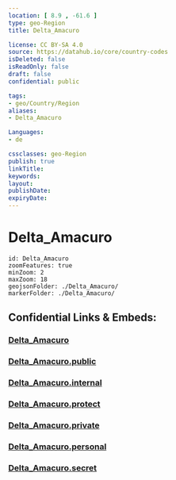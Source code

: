 ```yaml
---
location: [ 8.9 , -61.6 ] 
type: geo-Region
title: Delta_Amacuro

license: CC BY-SA 4.0
source: https://datahub.io/core/country-codes
isDeleted: false
isReadOnly: false
draft: false
confidential: public

tags:
- geo/Country/Region
aliases:
- Delta_Amacuro

Languages:
- de

cssclasses: geo-Region
publish: true
linkTitle: 
keywords: 
layout: 
publishDate: 
expiryDate: 
---
```


# Delta_Amacuro

```leaflet
id: Delta_Amacuro
zoomFeatures: true 
minZoom: 2 
maxZoom: 18
geojsonFolder: ./Delta_Amacuro/
markerFolder: ./Delta_Amacuro/
```


## Confidential Links & Embeds: 

### [Delta_Amacuro](/_Standards/Earth/Continent/America~South/Venezuela/States~Venezuela/Delta_Amacuro.md) 

### [Delta_Amacuro.public](/_public/Earth/Continent/America~South/Venezuela/States~Venezuela/Delta_Amacuro.public.md) 

### [Delta_Amacuro.internal](/_internal/Earth/Continent/America~South/Venezuela/States~Venezuela/Delta_Amacuro.internal.md) 

### [Delta_Amacuro.protect](/_protect/Earth/Continent/America~South/Venezuela/States~Venezuela/Delta_Amacuro.protect.md) 

### [Delta_Amacuro.private](/_private/Earth/Continent/America~South/Venezuela/States~Venezuela/Delta_Amacuro.private.md) 

### [Delta_Amacuro.personal](/_personal/Earth/Continent/America~South/Venezuela/States~Venezuela/Delta_Amacuro.personal.md) 

### [Delta_Amacuro.secret](/_secret/Earth/Continent/America~South/Venezuela/States~Venezuela/Delta_Amacuro.secret.md)

